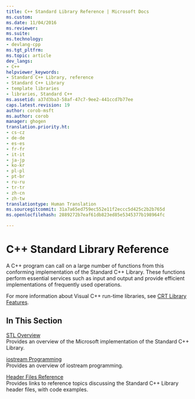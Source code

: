 ```yaml
---
title: C++ Standard Library Reference | Microsoft Docs
ms.custom: 
ms.date: 11/04/2016
ms.reviewer: 
ms.suite: 
ms.technology:
- devlang-cpp
ms.tgt_pltfrm: 
ms.topic: article
dev_langs:
- C++
helpviewer_keywords:
- Standard C++ Library, reference
- Standard C++ Library
- template libraries
- libraries, Standard C++
ms.assetid: a37d3ba3-58af-47c7-9ee2-441ccd7b77ee
caps.latest.revision: 19
author: corob-msft
ms.author: corob
manager: ghogen
translation.priority.ht:
- cs-cz
- de-de
- es-es
- fr-fr
- it-it
- ja-jp
- ko-kr
- pl-pl
- pt-br
- ru-ru
- tr-tr
- zh-cn
- zh-tw
translationtype: Human Translation
ms.sourcegitcommit: 31a7a65ed759ec552e11f2eccc5d425c2b2b765d
ms.openlocfilehash: 2889272b7eaf61db823ed85e5345377b198964fc

---
```

# C++ Standard Library Reference
A C++ program can call on a large number of functions from this conforming implementation of the Standard C++ Library. These functions perform essential services such as input and output and provide efficient implementations of frequently used operations.  
  
 For more information about Visual C++ run-time libraries, see [CRT Library Features](../c-runtime-library/crt-library-features.md).  
  
## In This Section  
 [STL Overview](../standard-library/cpp-standard-library-overview.md)  
 Provides an overview of the Microsoft implementation of the Standard C++ Library.  
  
 [iostream Programming](../standard-library/iostream-programming.md)  
 Provides an overview of iostream programming.  
  
 [Header Files Reference](../standard-library/cpp-standard-library-header-files.md)  
 Provides links to reference topics discussing the Standard C++ Library header files, with code examples.  
  




<!--HONumber=Jan17_HO1-->


